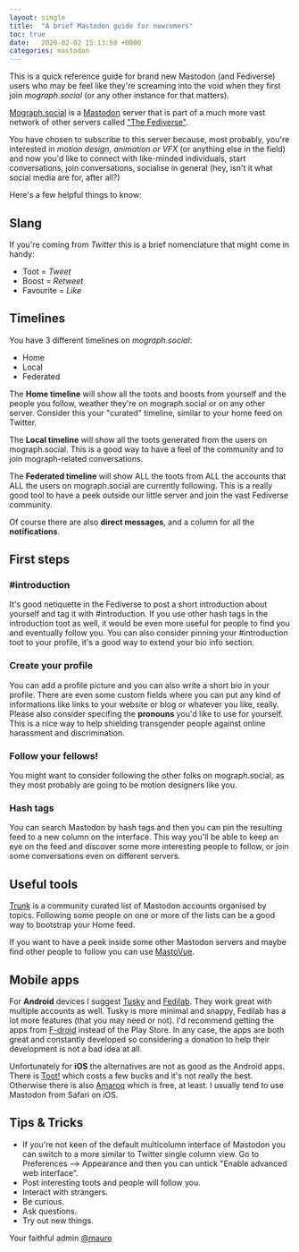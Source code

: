 ```yaml
---
layout: single
title:  "A brief Mastodon guide for newcomers"
toc: true
date:   2020-02-02 15:13:50 +0000
categories: mastodon
---
```

This is a quick reference guide for brand new Mastodon (and Fediverse) users who may be feel like they're screaming into the void when they first join _mograph.social_ (or any other instance for that matters).

[Mograph.social](https://mograph.social/) is a [Mastodon](https://joinmastodon.org/) server that is part of a much more vast network of other servers called ["The Fediverse"](https://fediverse.party/en/fediverse/).

You have chosen to subscribe to this server because, most probably, you're interested in _motion design, animation or VFX_ (or anything else in the field) and now you'd like to connect with like-minded individuals, start conversations, join conversations, socialise in general (hey, isn't it what social media are for, after all?)

Here's a few helpful things to know:

## Slang

If you're coming from _Twitter_ this is a brief nomenclature that might come in handy:

- Toot = _Tweet_
- Boost = _Retweet_
- Favourite = _Like_

## Timelines

You have 3 different timelines on _mograph.social_:

- Home
- Local
- Federated

The **Home timeline** will show all the toots and boosts from yourself and the people you follow, weather they're on mograph.social or on any other server. Consider this your "curated" timeline, similar to your home feed on Twitter.

The **Local timeline** will show all the toots generated from the users on mograph.social. This is a good way to have a feel of the community and to join mograph-related conversations.

The **Federated timeline** will show ALL the toots from ALL the accounts that ALL the users on mograph.social are currently following. This is a really good tool to have a peek outside our little server and join the vast Fediverse community.

Of course there are also **direct messages**, and a column for all the **notifications**.

## First steps

### #introduction
It's good netiquette in the Fediverse to post a short introduction about yourself and tag it with #introduction. If you use other hash tags in the introduction toot as well, it would be even more useful for people to find you and eventually follow you. You can also consider pinning your #introduction toot to your profile, it's a good way to extend your bio info section.


### Create your profile
You can add a profile picture and you can also write a short bio in your profile. There are even some custom fields where you can put any kind of informations like links to your website or blog or whatever you like, really. Please also consider specifing the **pronouns** you'd like to use for yourself. This is a nice way to help shielding transgender people against online harassment and discrimination.


### Follow your fellows!
You might want to consider following the other folks on mograph.social, as they most probably are going to be motion designers like you.


### Hash tags
You can search Mastodon by hash tags and then you can pin the resulting feed to a new column on the interface. This way you'll be able to keep an eye on the feed and discover some more interesting people to follow, or join some conversations even on different servers.


## Useful tools

[Trunk](https://communitywiki.org/trunk/) is a community curated list of Mastodon accounts organised by topics. Following some people on one or more of the lists can be a good way to bootstrap your Home feed.

If you want to have a peek inside some other Mastodon servers and maybe find other people to follow you can use [MastoVue](https://mastovue.glitch.me/#/).

## Mobile apps

For  **Android** devices I suggest [Tusky](https://play.google.com/store/apps/details?id=com.keylesspalace.tusky&hl=en_US) and [Fedilab](https://play.google.com/store/apps/details?id=app.fedilab.android). They work great with multiple accounts as well. Tusky is more minimal and snappy, Fedilab has a lot more features (that you may need or not). I'd recommend getting the apps from [F-droid](https://www.f-droid.org/) instead of the Play Store. In any case, the apps are both great and constantly developed so considering a donation to help their development is not a bad idea at all.

Unfortunately for **iOS** the alternatives are not as good as the Android apps. There is [Toot!](https://itunes.apple.com/app/toot/id1229021451?ls=1&mt=8) which costs a few bucks and it's not really the best. Otherwise there is also [Amaroq](https://itunes.apple.com/us/app/amarok-for-mastodon/id1214116200?ls=1&mt=8) which is free, at least. I usually tend to use Mastodon from Safari on iOS.

## Tips & Tricks
- If you're not keen of the default multicolumn interface of Mastodon you can switch to a more similar to Twitter single column view. Go to Preferences --> Appearance and then you can untick "Enable advanced web interface".
- Post interesting toots and people will follow you.
- Interact with strangers.
- Be curious.
- Ask questions.
- Try out new things.

Your faithful admin [@mauro](https://mograph.social/@mauro)

